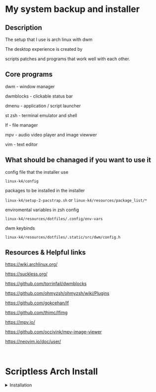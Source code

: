 # My system backup and installer

## Description

The setup that I use is arch linux with dwm

The desktop experience is created by

scripts patches and programs that work well with each other.

## Core programs

dwm - window manager

dwmblocks - clickable status bar

dmenu - application / script launcher

st zsh - terminal emulator and shell

lf - file manager

mpv - audio video player and image viewwer

vim - text editor

## What should be chanaged if you want to use it

config file that the installer use

`linux-k4/config`

packages to be installed in the installer

`linux-k4/setup-2-pacstrap.sh` or `linux-k4/resources/package_list/*`

enviromental variables in zsh config

`linux-k4/resources/dotfiles/.config/env-vars`

dwm keybinds

`linux-k4/resources/dotfiles/.static/src/dwm/config.h`

## Resources & Helpful links

https://wiki.archlinux.org/

https://suckless.org/

https://github.com/torrinfail/dwmblocks

https://github.com/ohmyzsh/ohmyzsh/wiki/Plugins

https://github.com/gokcehan/lf

https://github.com/thimc/lfimg

https://mpv.io/

https://github.com/occivink/mpv-image-viewer

https://neovim.io/doc/user/

<br/>


# Scriptless Arch Install 

<details>

<summary>Installation</summary>

<br/>

Each step is described well on arch wiki

it only serves as a reminder for a basic install for myself

The most curious thing to look up would be a different file system to ext4

<br/>

## inside arch iso (pre setup)

`loadkeys uk` (ls -R /usr/share/kbd/keymaps)

`vim /etc/pacman.conf`

&emsp; &emsp; `ParallelDownloads = 5`

<br/>

### Internet

connect to wifi if no ethernet available (use help command / common sense / google to do it with a command below)

`iwctl`

<br/>

### Partitioning Disk SDX = drive (could be nvme0n1 instead)

`gdisk /dev/SDX`

<br/>

p1 boot | end sector = +200M, Type Efi EF00

p2 root | default

<br/>

`mkfs.fat -F32 /dev/SDXp1`

`mkfs.ext4 /dev/SDXp2`

</br>

`mount /dev/SDXp2 /mnt`

`mkdir -p /mnt/boot/efi`

`mount /dev/SDXp1 /mnt/boot/efi`

</br>

### Base System

`pacstrap -K /mnt base base-devel linux linux-firmware grub os-prober efibootmgr networkmanager neovim`

<br/>

### Generate /etc/fstab

`genfstab -U /mnt >> /mnt/etc/fstab`

<br/>

### Enter into new system

`arch-chroot /mnt bash`

`nvim /etc/pacman.conf`

&emsp; &emsp; `Color`

&emsp; &emsp; `ParallelDownloads = 5`

<br/>

### time zone

`ln -sf /usr/share/zoneinfo/Europe/Warsaw /etc/localtime`

`hwclock --systohc`

<br/>

### locale

```
echo "en_GB.UTF-8 UTF-8
pl_PL.UTF-8 UTF-8" >> /etc/locale.gen
```

`locale-gen`

```
echo "LANG=en_GB.UTF-8
LC_COLLATE=C" > /etc/locale.conf
```

```
echo "KEYMAP=uk" > /etc/vconsole.conf
```

<br/>

### Root / User setup

`passwd`

`useradd -G wheel -m user`

`passwd user`

`nvim /etc/sudoers`

&emsp; &emsp; `%wheel ALL=(ALL:ALL) NOPASSWD: ALL`

<br/>

### Network configuration

`echo "hostname" > /etc/hostname`

<br/>

`nvim /etc/hosts`

```
echo "127.0.0.1    localhost
::1          localhost
127.0.1.1    hostname.localdomain hostname" > /etc/hosts
```

<br/>



### Boot Loader

<br/>

<details>

<summary> No Boot Option fix </summary>

`grub-install --removable --target=x86_64-efi --efi-directory=/boot/efi --bootloader-id=grub`

`nvim /etc/default/grub`

&emsp; &emsp; `GRUB_CMDLINE_LINUX_DEFAULT="nomodeset"`
``

<br/>

</details>

`grub-install --target=x86_64-efi --efi-directory=/boot/efi --bootloader-id=grub`

<br/>

`grub-mkconfig -o /boot/grub/grub.cfg`

<br/>

### Reboot  

`exit`

`umount -R /mnt`

`reboot`

Minimal installation is finished

</details>
